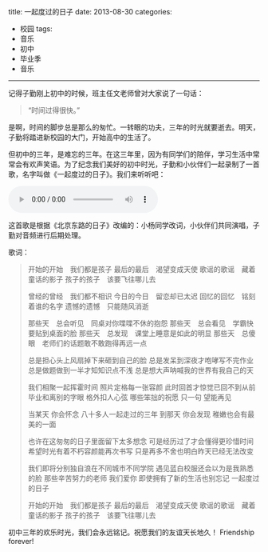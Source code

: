 title: 一起度过的日子
date: 2013-08-30
categories:
- 校园
tags:
- 音乐
- 初中
- 毕业季
- 音乐
---

记得子勤刚上初中的时候，班主任文老师曾对大家说了一句话：
> “时间过得很快。”

是啊，时间的脚步总是那么的匆忙。一转眼的功夫，三年的时光就要逝去。明天，子勤将踏进新校园的大门，开始高中的生活了。

但初中的三年，是难忘的三年。在这三年里，因为有同学们的陪伴，学习生活中常常会有欢声笑语。为了纪念我们美好的初中时光，子勤和小伙伴们一起录制了一首歌，名字叫做《一起度过的日子》。我们来听听吧：

<!-- more -->

<audio src="/media/times-together.mp3" controls="controls" preload="auto">您的浏览器不支持 HTML5 Audio，赶紧升级一下吧！</audio>

这首歌是根据《北京东路的日子》改编的：小杨同学改词，小伙伴们共同演唱，子勤对音频进行后期处理。

歌词：

> 开始的开始　我们都是孩子
> 最后的最后　渴望变成天使
> 歌谣的歌谣　藏着童话的影子
> 孩子的孩子　该要飞往哪儿去
>
> 曾经的曾经　我们都不相识
> 今日的今日　留恋却已太迟
> 回忆的回忆　铭刻着谁的名字
> 遗憾的遗憾　只能随风消逝
>
> 那些天　总会听见　同桌对你喋喋不休的抱怨
> 那些天　总会看见　学霸快要贴到桌面的脸
> 那些天　总发现　课堂上睡意是如此的明显
> 那些天　总傻眼　老师们的话题敢不敢跑得再远一点
>
> 总是担心头上风扇掉下来砸到自己的脸
> 总是发呆到深夜才咆哮写不完作业
> 总是做题做到一半才知知识点不浅
> 总是想大声呐喊我的世界有我自己的天
>
> 我们相聚一起挥霍时间
> 照片定格每一张容颜
> 此时回首才惊觉已回不到从前
> 毕业和离别的字眼 格外扣人心弦
> 哪些笨拙的祝愿 只一句 望能再见
>
> 当某天 你会怀念 八十多人一起走过的三年
> 到那天 你会发现 稚嫩也会有最美的一面
>
> 也许在这匆匆的日子里面留下太多想念
> 可是经历过了才会懂得更珍惜时间
> 希望时光有着不朽容颜能再次书写
> 只是再多不舍也明白昨天已经无法改变
>
> 我们即将分别独自浪在不同城市不同学院
> 遇见蓝白校服还会以为是我熟悉的脸
> 那些辛苦努力的老师 我们爱你
> 即使拥有了新的生活也别忘记
> 一起度过的日子
>
> 开始的开始　我们都是孩子
> 最后的最后　渴望变成天使
> 歌谣的歌谣　藏着童话的影子
> 孩子的孩子　该要飞往哪儿去

初中三年的欢乐时光，我们会永远铭记。祝愿我们的友谊天长地久！
Friendship forever!